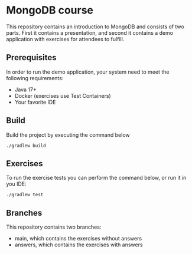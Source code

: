 # MongoDB course

This repository contains an introduction to MongoDB and consists of two parts. First it contains a
presentation, and second it contains a demo application with exercises for attendees to fulfill.

## Prerequisites

In order to run the demo application, your system need to meet the following requirements:
- Java 17+
- Docker (exercises use Test Containers)
- Your favorite IDE

## Build

Build the project by executing the command below

```shell
./gradlew build
```

## Exercises

To run the exercise tests you can perform the command below, or run it in you IDE:

```shell
./gradlew test
```

## Branches

This repository contains two branches:
- main, which contains the exercises without answers
- answers, which contains the exercises with answers
